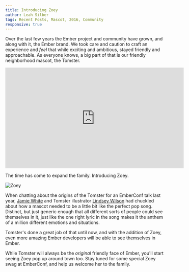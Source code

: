 ```yaml
---
title: Introducing Zoey
author: Leah Silber
tags: Recent Posts, Mascot, 2016, Community
responsive: true
---
```


Over the last few years the Ember project and community have grown, and along with it, the Ember brand. We took care and caution to craft an experience and *feel* that while exciting and ambitious, stayed friendly and approachable. As everyone knows, a big part of that is our friendly neighborhood mascot, the Tomster.

<iframe width="560" height="315" src="https://www.youtube.com/embed/xsG0gDkvDPw?rel=0&start=221" frameborder="0" allowfullscreen></iframe>

The time has come to expand the family. Introducing Zoey.

<img src="/images/blog/2016-03/ember-zoey-all-sm.png" class="no-background" alt="Zoey">

When chatting about the origins of the Tomster for an EmberConf talk last year, [Jamie White](https://twitter.com/jgwhite) and Tomster illustrator [Lindsey Wilson](http://lindsey.io/) had chuckled about how a mascot needed to be a little bit like the perfect pop song. Distinct, but just generic enough that all different sorts of people could see themselves in it, just like the one right lyric in the song makes it the anthem of a million different emotions and situations.

Tomster's done a great job of that until now, and with the addition of Zoey, even more amazing Ember developers will be able to see themselves in Ember.

While Tomster will always be the *original* friendly face of Ember, you'll start seeing Zoey pop up around town too. Stay tuned for some special Zoey swag at EmberConf, and help us welcome her to the family.
